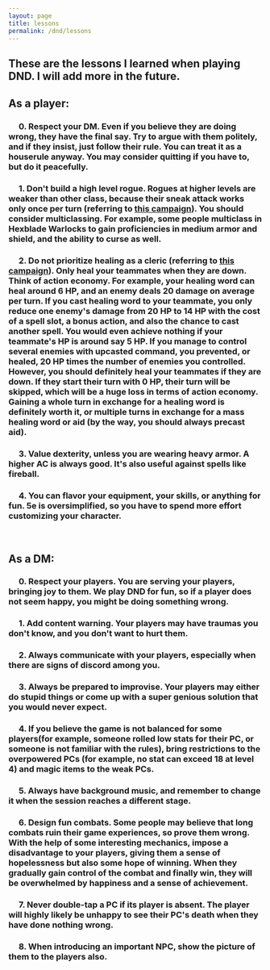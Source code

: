 ```yaml
---
layout: page
title: lessons
permalink: /dnd/lessons
---
```


## These are the lessons I learned when playing DND. I will add more in the future.

## As a player:
### &emsp; 0. Respect your DM. Even if you believe they are doing wrong, they have the final say. Try to argue with them politely, and if they insist, just follow their rule. You can treat it as a houserule anyway. You may consider quitting if you have to, but do it peacefully.
### &emsp; 1. Don't build a high level rogue. Rogues at higher levels are weaker than other class, because their sneak attack works only once per turn (referring to [this campaign](https://phaqueue.github.io/dnd/player/dragons_of_stormwrack_isle)). You should consider multiclassing. For example, some people multiclass in Hexblade Warlocks to gain proficiencies in medium armor and shield, and the ability to curse as well.
### &emsp; 2. Do not prioritize healing as a cleric (referring to [this campaign](https://phaqueue.github.io/dnd/player/wm3)). Only heal your teammates when they are down. Think of action economy. For example, your healing word can heal around 6 HP, and an enemy deals 20 damage on average per turn. If you cast healing word to your teammate, you only reduce one enemy's damage from 20 HP to 14 HP with the cost of a spell slot, a bonus action, and also the chance to cast another spell. You would even achieve nothing if your teammate's HP is around say 5 HP. If you manage to control several enemies with upcasted command, you prevented, or healed, 20 HP times the number of enemies you controlled. However, you should definitely heal your teammates if they are down. If they start their turn with 0 HP, their turn will be skipped, which will be a huge loss in terms of action economy. Gaining a whole turn in exchange for a healing word is definitely worth it, or multiple turns in exchange for a mass healing word or aid (by the way, you should always precast aid).
### &emsp; 3. Value dexterity, unless you are wearing heavy armor. A higher AC is always good. It's also useful against spells like fireball.
### &emsp; 4. You can flavor your equipment, your skills, or anything for fun. 5e is oversimplified, so you have to spend more effort customizing your character.

<br>

## As a DM:
### &emsp; 0. Respect your players. You are serving your players, bringing joy to them. We play DND for fun, so if a player does not seem happy, you might be doing something wrong.
### &emsp; 1. Add content warning. Your players may have traumas you don't know, and you don't want to hurt them.
### &emsp; 2. Always communicate with your players, especially when there are signs of discord among you.
### &emsp; 3. Always be prepared to improvise. Your players may either do stupid things or come up with a super genious solution that you would never expect.
### &emsp; 4. If you believe the game is not balanced for some players(for example, someone rolled low stats for their PC, or someone is not familiar with the rules), bring restrictions to the overpowered PCs (for example, no stat can exceed 18 at level 4) and magic items to the weak PCs.
### &emsp; 5. Always have background music, and remember to change it when the session reaches a different stage.
### &emsp; 6. Design fun combats. Some people may believe that long combats ruin their game experiences, so prove them wrong. With the help of some interesting mechanics, impose a disadvantage to your players, giving them a sense of hopelessness but also some hope of winning. When they gradually gain control of the combat and finally win, they will be overwhelmed by happiness and a sense of achievement.
### &emsp; 7. Never double-tap a PC if its player is absent. The player will highly likely be unhappy to see their PC's death when they have done nothing wrong.
### &emsp; 8. When introducing an important NPC, show the picture of them to the players also.
